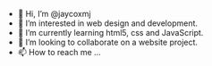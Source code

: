 - 👋 Hi, I’m @jaycoxmj
- 👀 I’m interested in web design and development.
- 🌱 I’m currently learning html5, css and JavaScript.
- 💞️ I’m looking to collaborate on a website project.
- 📫 How to reach me ...

<!---
jaycoxmj/jaycoxmj is a ✨ special ✨ repository because its `README.md` (this file) appears on your GitHub profile.
You can click the Preview link to take a look at your changes.
--->
